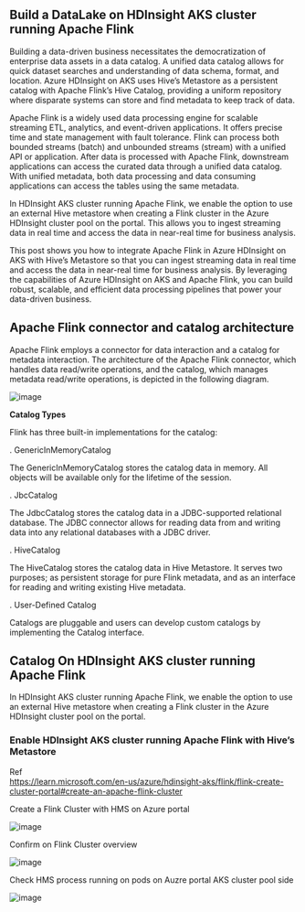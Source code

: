 ## Build a DataLake on HDInsight AKS cluster running Apache Flink

Building a data-driven business necessitates the democratization of enterprise data assets in a data catalog. A unified data catalog allows for quick dataset searches and understanding of data schema, format, and location. Azure HDInsight on AKS uses Hive’s Metastore as a persistent catalog with Apache Flink’s Hive Catalog, providing a uniform repository where disparate systems can store and find metadata to keep track of data.

Apache Flink is a widely used data processing engine for scalable streaming ETL, analytics, and event-driven applications. It offers precise time and state management with fault tolerance. Flink can process both bounded streams (batch) and unbounded streams (stream) with a unified API or application. After data is processed with Apache Flink, downstream applications can access the curated data through a unified data catalog. With unified metadata, both data processing and data consuming applications can access the tables using the same metadata.

In HDInsight AKS cluster running Apache Flink, we enable the option to use an external Hive metastore when creating a Flink cluster in the Azure HDInsight cluster pool on the portal. This allows you to ingest streaming data in real time and access the data in near-real time for business analysis.

This post shows you how to integrate Apache Flink in Azure HDInsight on AKS with Hive’s Metastore so that you can ingest streaming data in real time and access the data in near-real time for business analysis. By leveraging the capabilities of Azure HDInsight on AKS and Apache Flink, you can build robust, scalable, and efficient data processing pipelines that power your data-driven business.

## Apache Flink connector and catalog architecture

Apache Flink employs a connector for data interaction and a catalog for metadata interaction. The architecture of the Apache Flink connector, which handles data read/write operations, and the catalog, which manages metadata read/write operations, is depicted in the following diagram.

![image](https://github.com/Baiys1234/hdinsight-aks/assets/35547706/75fb915a-a772-4dcb-9992-69a7cc640d2b)


**Catalog Types**

Flink has three built-in implementations for the catalog: <br>

. GenericInMemoryCatalog <br>

The GenericInMemoryCatalog stores the catalog data in memory.  All objects will be available only for the lifetime of the session.

. JbcCatalog <br>

The JdbcCatalog stores the catalog data in a JDBC-supported relational database. 
The JDBC connector allows for reading data from and writing data into any relational databases with a JDBC driver.

. HiveCatalog <br>

The HiveCatalog stores the catalog data in Hive Metastore. 
It serves two purposes; as persistent storage for pure Flink metadata, and as an interface for reading and writing existing Hive metadata.

. User-Defined Catalog <br>

Catalogs are pluggable and users can develop custom catalogs by implementing the Catalog interface.

## Catalog On HDInsight AKS cluster running Apache Flink <br>

In HDInsight AKS cluster running Apache Flink, we enable the option to use an external Hive metastore when creating a Flink cluster in the Azure HDInsight cluster pool on the portal. 

### Enable HDInsight AKS cluster running Apache Flink with Hive’s Metastore

Ref <br>
https://learn.microsoft.com/en-us/azure/hdinsight-aks/flink/flink-create-cluster-portal#create-an-apache-flink-cluster

Create a Flink Cluster with HMS on Azure portal <br>

![image](https://github.com/Baiys1234/hdinsight-aks/assets/35547706/69553231-6454-4b50-a459-08cf26a10dba)

Confirm on Flink Cluster overview  <br>

![image](https://github.com/Baiys1234/hdinsight-aks/assets/35547706/5eea41fd-e788-4b2f-aa73-f940c306f94f)

Check HMS process running on pods on Auzre portal AKS cluster pool side  <br>

![image](https://github.com/Baiys1234/hdinsight-aks/assets/35547706/6ecc8e52-5290-4870-a952-742e1ddfa89a)












